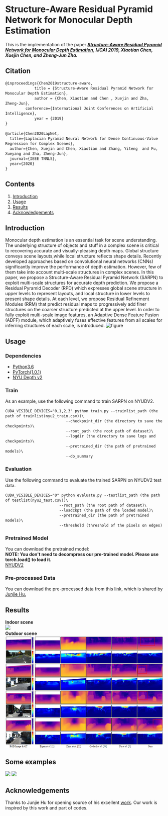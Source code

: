 # Structure-Aware Residual Pyramid Network for Monocular Depth Estimation
This is the implementation of the paper [***Structure-Aware Residual Pyramid Network for Monocular Depth Estimation***](https://arxiv.org/abs/1907.06023), ***IJCAI 2019, Xiaotian Chen, Xuejin Chen, and Zheng-Jun Zha.***

## Citation

```
@inproceedings{Chen2019structure-aware,
             title = {Structure-Aware Residual Pyramid Network for Monocular Depth Estimation},
             author = {Chen, Xiaotian and Chen , Xuejin and Zha, Zheng-Jun},
	     conference={International Joint Conferences on Artificial Intelligence},
             year = {2019}   
}

@article{Chen2020LapNet,
  title={Laplacian Pyramid Neural Network for Dense Continuous-Value Regression for Complex Scenes},
  author={Chen, Xuejin and Chen, Xiaotian and Zhang, Yiteng  and Fu, Xueyang and Zha, Zheng-Jun},
  journal={IEEE TNNLS},
  year={2020}
}
```
## Contents
1. [Introduction](#introduction)<br>
2. [Usage](#usage)<br>
3. [Results](#Results)<br>
4. [Acknowledgements](#Acknowledgements)<br>

## Introduction
Monocular depth estimation is an essential task for scene understanding. The underlying structure of objects and stuff in a complex scene is critical to recovering accurate and visually-pleasing depth maps. Global structure conveys scene layouts,while local structure reflects shape details. Recently developed approaches based on convolutional neural networks (CNNs) significantly improve the performance of depth estimation. However, few of them take into account multi-scale structures in complex scenes. In this paper, we propose a Structure-Aware Residual Pyramid Network (SARPN) to exploit multi-scale structures for accurate depth prediction. We propose a Residual Pyramid Decoder (RPD) which expresses global scene structure in upper levels to represent layouts, and local structure in lower levels to present shape details. At each level, we propose Residual Refinement Modules (RRM) that predict residual maps to progressively add finer structures on the coarser structure predicted at the upper level. In order to fully exploit multi-scale image features, an Adaptive Dense Feature Fusion (ADFF) module, which adaptively fuses effective features from all scales for inferring structures of each scale, is introduced. 
![figure](./images/overview.png)
## Usage
### Dependencies
- [Python3.6](https://www.python.org/downloads/)
- [PyTorch(1.0.1)](https://pytorch.org/)
- [NYU Depth v2](https://cs.nyu.edu/~silberman/datasets/nyu_depth_v2.html)

### Train
As an example, use the following command to train SARPN on NYUDV2.<br>

	CUDA_VISIBLE_DEVICES="0,1,2,3" python train.py --trainlist_path (the path of trainlist(nyu2_train.csv))\
						       --checkpoint_dir (the directory to save the checkpoints)\
						       --root_path (the root path of dataset)\
						       --logdir (the directory to save logs and checkpoints)\
						       --pretrained_dir (the path of pretrained models)\
						       --do_summary
						
### Evaluation
Use the following command to evaluate the trained SARPN on NYUDV2 test data.<br>

	CUDA_VISIBLE_DEVICES="0" python evaluate.py --testlist_path (the path of testlist(nyu2_test.csv))\
						    --root_path (the root path of dataset)\
						    --loadckpt (the path of the loaded model)\
						    --pretrained_dir (the path of pretrained models)\
						    --threshold (threshold of the pixels on edges)

### Pretrained Model
You can download the pretrained model:<br>
**NOTE: You don't need to decompress our pre-trained model. Please use torch.load() to load it.**<br>
[NYUDV2](https://1drv.ms/u/s!AhXIHZfUg-uSaQmwNbyEDywBGMc?e=wjUZwc)
### Pre-processed Data
You can download the pre-processed data from this [link](https://drive.google.com/file/d/1WoOZOBpOWfmwe7bknWS5PMUCLBPFKTOw/view?usp=sharing), which is shared by [Junjie Hu.](https://github.com/JunjH/Revisiting_Single_Depth_Estimation)

## Results
**Indoor scene**<br>
![](./images/visualcomparison.png)<br>
**Outdoor scene**<br>
![](./images/comp_kitti.PNG)
## Some examples
![](./examples/demo1.gif)
![](./examples/demo2.gif)

## Acknowledgements
Thanks to Junjie Hu for opening source of his excellent [work](https://arxiv.org/abs/1803.08673). Our work is inspired by this work and part of codes.
	
